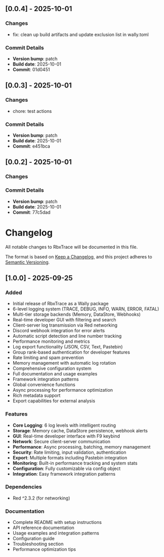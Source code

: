 ## [0.0.4] - 2025-10-01

### Changes
- fix: clean up build artifacts and update exclusion list in wally.toml

### Commit Details
- **Version bump**: patch
- **Build date**: 2025-10-01
- **Commit**: 01d0451

## [0.0.3] - 2025-10-01

### Changes
- chore: test actions

### Commit Details
- **Version bump**: patch
- **Build date**: 2025-10-01
- **Commit**: e451bca

## [0.0.2] - 2025-10-01

### Changes


### Commit Details
- **Version bump**: patch
- **Build date**: 2025-10-01
- **Commit**: 77c5dad

# Changelog

All notable changes to RbxTrace will be documented in this file.

The format is based on [Keep a Changelog](https://keepachangelog.com/en/1.0.0/),
and this project adheres to [Semantic Versioning](https://semver.org/spec/v2.0.0.html).

## [1.0.0] - 2025-09-25

### Added

- Initial release of RbxTrace as a Wally package
- 6-level logging system (TRACE, DEBUG, INFO, WARN, ERROR, FATAL)
- Multi-tier storage backends (Memory, DataStore, Webhooks)
- Real-time developer GUI with filtering and search
- Client-server log transmission via Red networking
- Discord webhook integration for error alerts
- Automatic script detection and line number tracking
- Performance monitoring and metrics
- Log export functionality (JSON, CSV, Text, Pastebin)
- Group rank-based authentication for developer features
- Rate limiting and spam prevention
- Memory management with automatic log rotation
- Comprehensive configuration system
- Full documentation and usage examples
- Framework integration patterns
- Global convenience functions
- Async processing for performance optimization
- Rich metadata support
- Export capabilities for external analysis

### Features

- **Core Logging**: 6 log levels with intelligent routing
- **Storage**: Memory cache, DataStore persistence, webhook alerts
- **GUI**: Real-time developer interface with F9 keybind
- **Network**: Secure client-server communication
- **Performance**: Async processing, batching, memory management
- **Security**: Rate limiting, input validation, authentication
- **Export**: Multiple formats including Pastebin integration
- **Monitoring**: Built-in performance tracking and system stats
- **Configuration**: Fully customizable via config object
- **Integration**: Easy framework integration patterns

### Dependencies

- Red ^2.3.2 (for networking)

### Documentation

- Complete README with setup instructions
- API reference documentation
- Usage examples and integration patterns
- Configuration guide
- Troubleshooting section
- Performance optimization tips
